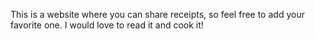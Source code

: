This is a website where you can share receipts, so feel free to add your favorite one. I would love to read it and cook it! 
